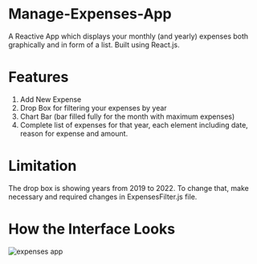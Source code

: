# Manage-Expenses-App
A Reactive App which displays your monthly (and yearly) expenses both graphically and in form of a list. 
Built using React.js.
# Features 
1) Add New Expense 
2) Drop Box for filtering your expenses by year
3) Chart Bar (bar filled fully for the month with maximum expenses)
4) Complete list of expenses for that year, each element including date, reason for expense and amount. 

# Limitation
The drop box is showing years from 2019 to 2022. To change that, make necessary and required changes in ExpensesFilter.js file.

# How the Interface Looks

![expenses app](https://user-images.githubusercontent.com/61940499/133029286-ca5c33f9-6ce7-4180-9925-e3a00b0c919c.PNG)


